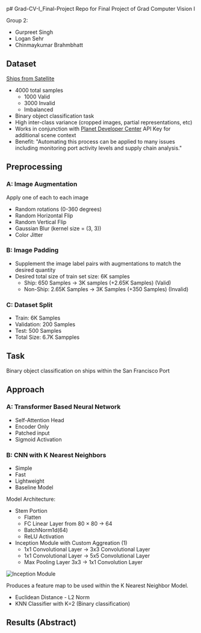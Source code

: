 p# Grad-CV-I_Final-Project
Repo for Final Project of Grad Computer Vision I

Group 2: 
- Gurpreet Singh 
- Logan Sehr 
- Chinmaykumar Brahmbhatt

## Dataset
[Ships from Satellite](https://www.kaggle.com/datasets/rhammell/ships-in-satellite-imagery)
- 4000 total samples
    - 1000 Valid
    - 3000 Invalid
    - Imbalanced
- Binary object classification task
- High inter-class variance (cropped images, partial representations, etc)
- Works in conjunction with [Planet Developer Center](https://developers.planet.com/) API Key for additional scene context
- Benefit: "Automating this process can be applied to many issues including monitoring port activity levels and supply chain analysis."

## Preprocessing
### A: Image Augmentation
Apply one of each to each image
- Random rotations (0-360 degrees)
- Random Horizontal Flip
- Random Vertical Flip
- Gaussian Blur (kernel size = (3, 3))
- Color Jitter

### B: Image Padding
- Supplement the image label pairs with augmentations to match the desired quantity
- Desired total size of train set size: 6K samples
  - Ship: 650 Samples $\rightarrow$ 3K samples (+2.65K Samples)  (Valid)
  - Non-Ship: 2.65K Samples $\rightarrow$ 3K Samples (+350 Samples) (Invalid)

### C: Dataset Split
- Train: 6K Samples
- Validation: 200 Samples
- Test: 500 Samples 
- Total Size: 6.7K Sampples


## Task
Binary object classification on ships within the San Francisco Port

## Approach

### A: Transformer Based Neural Network
- Self-Attention Head
- Encoder Only 
- Patched input 
- Sigmoid Activation 

### B: CNN with K Nearest Neighbors 
- Simple
- Fast
- Lightweight
- Baseline Model

Model Architecture:
- Stem Portion
  - Flatten
  - FC Linear Layer from 80 $\times$ 80 $\rightarrow$ 64
  - BatchNorm1d(64)
  - ReLU Activation
- Inception Module with Custom Aggreation (1)
  - 1x1 Convolutional Layer $\rightarrow$ 3x3 Convolutional Layer 
  - 1x1 Convolutional Layer $\rightarrow$ 5x5 Convolutional Layer 
  - Max Pooling Layer 3x3 $\rightarrow$ 1x1 Convolution Layer

![Inception Module](https://d2l.ai/_images/inception.svg)

Produces a feature map to be used within the K Nearest Neighbor Model.
- Euclidean Distance - L2 Norm
- KNN Classifier with K=2 (Binary classification)

## Results (Abstract)